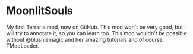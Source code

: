 # MoonlitSouls
My first Terraria mod, now on GitHub.
This mod won't be very good, but I will try to annotate it, so you can learn too.
This mod wouldn't be possible without @blushiemagic and her amazing tutorials and of course, TModLoader. 
